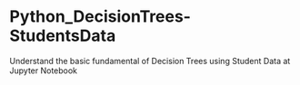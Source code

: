 # Python_DecisionTrees-StudentsData
Understand the basic fundamental of Decision Trees using Student Data at Jupyter Notebook
